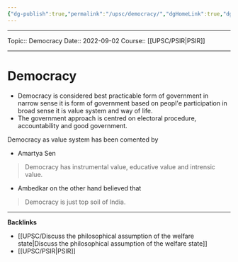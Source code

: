 ```yaml
---
{"dg-publish":true,"permalink":"/upsc/democracy/","dgHomeLink":true,"dgPassFrontmatter":false}
---
```


----
Topic:: Democracy
Date:: 2022-09-02
Course:: [[UPSC/PSIR|PSIR]] 

----
# Democracy
- Democracy is considered best practicable form of government in narrow sense it is form of government based on peopl'e participation in broad sense it is value system and way of life. 
- The government approach is centred on electoral procedure, accountability and good government. 

Democracy as value system has been comented by
- Amartya Sen 
> Democracy has instrumental value, educative value and intrensic value. 

- Ambedkar on the other hand believed that 
> Democracy is just top soil of India. 




---
**Backlinks**
- [[UPSC/Discuss the philosophical assumption of the welfare state|Discuss the philosophical assumption of the welfare state]]
- [[UPSC/PSIR|PSIR]]


